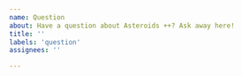 ```yaml
---
name: Question
about: Have a question about Asteroids ++? Ask away here!
title: ''
labels: 'question'
assignees: ''

---
```

